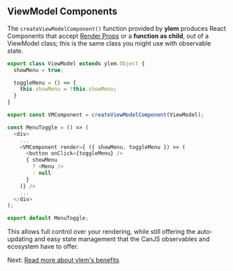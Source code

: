 ## ViewModel Components

The `createViewModelComponent()` function provided by **ylem** produces React Components that accept [Render Props](https://reactjs.org/docs/render-props.html) or a **function as child**, out of a ViewModel class; this is the same class you might use with observable state.

```js
export class ViewModel extends ylem.Object {
  showMenu = true;

  toggleMenu = () => {
    this.showMenu = !this.showMenu;
  }
}

export const VMComponent = createViewModelComponent(ViewModel);

const MenuToggle = () => (
  <div>
    ...
    <VMComponent render={ ({ showMenu, toggleMenu }) => (
      <button onClick={toggleMenu} />
      { showMenu
        ? <Menu />
        : null
      }
    )} />
    ...
  </div>
);

export default MenuToggle;
```

This allows full control over your rendering, while still offering the auto-updating and easy state management that the CanJS observables and ecosystem have to offer.

Next: [Read more about ylem's benefits](./benefits.md)
